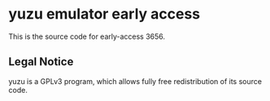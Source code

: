 yuzu emulator early access
=============

This is the source code for early-access 3656.

## Legal Notice

yuzu is a GPLv3 program, which allows fully free redistribution of its source code.